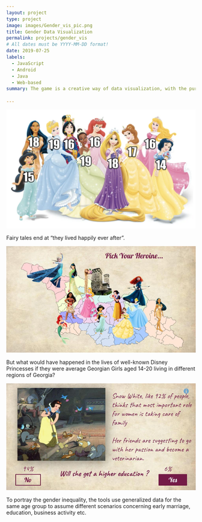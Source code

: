 ```yaml
---
layout: project
type: project
image: images/Gender_vis_pic.png
title: Gender Data Visualization
permalink: projects/gender_vis
# All dates must be YYYY-MM-DD format!
date: 2019-07-25
labels:
  - JavaScript
  - Android
  - Java
  - Web-based
summary: The game is a creative way of data visualization, with the purpose of demonstrating gender related data, using Disney charachters and their 'alternative' stories. The information is based on GeoStat and UN Women datasets.

---
```


<div class="ui big rounded centered images">
  <img class="ui image" src="../images/Gender_vis_pic.png">
</div>

Fairy tales end at “they lived happily ever after”. 

<div class="ui big rounded centered images">
  <img class="ui image" src="../images/Gender_vis_1.jpg">
</div>

But what would have happened in the lives of well-known Disney Princesses if they were average Georgian Girls aged 14-20 living in different regions of Georgia? 

<div class="ui big rounded centered images">
  <img class="ui image" src="../images/Gender_vis_2.jpg">
</div>

To portray the gender inequality, the tools use generalized data for the same age group to assume different scenarios concerning early marriage, education, business activity etc.
